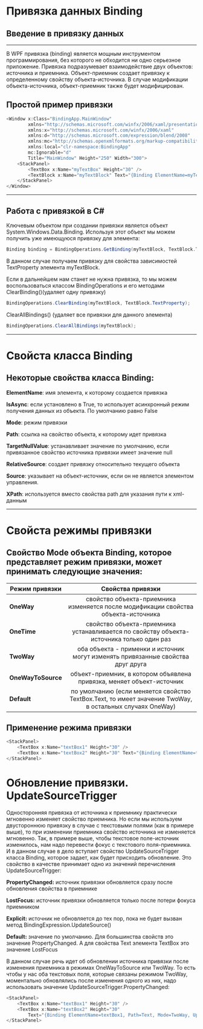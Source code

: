 # Привязка данных Binding
## Введение в привязку данных
___
В WPF привязка (binding) является мощным инструментом программирования, без которого не обходится ни одно серьезное приложение.
Привязка подразумевает взаимодействие двух объектов: источника и приемника. Объект-приемник создает привязку к определенному свойству объекта-источника. В случае модификации объекта-источника, объект-приемник также будет модифицирован.
## Простой пример привязки
```csharp
<Window x:Class="BindingApp.MainWindow"
        xmlns="http://schemas.microsoft.com/winfx/2006/xaml/presentation"
        xmlns:x="http://schemas.microsoft.com/winfx/2006/xaml"
        xmlns:d="http://schemas.microsoft.com/expression/blend/2008"
        xmlns:mc="http://schemas.openxmlformats.org/markup-compatibility/2006"
        xmlns:local="clr-namespace:BindingApp"
        mc:Ignorable="d"
        Title="MainWindow" Height="250" Width="300">
    <StackPanel>
        <TextBox x:Name="myTextBox" Height="30" />
        <TextBlock x:Name="myTextBlock" Text="{Binding ElementName=myTextBox,Path=Text}" Height="30" />
    </StackPanel>
</Window>
```
___
## Работа с привязкой в C#
Ключевым объектом при создании привязки является объект System.Windows.Data.Binding. Используя этот объект мы можем получить уже имеющуюся привязку для элемента:

```csharp
Binding binding = BindingOperations.GetBinding(myTextBlock, TextBlock.TextProperty);
```
В данном случае получаем привязку для свойства зависимостей TextProperty элемента myTextBlock.

Если в дальнейшем нам станет не нужна привязка, то мы можем воспользоваться классом BindingOperations и его методами ClearBinding()(удаляет одну привязку) 

```csharp
BindingOperations.ClearBinding(myTextBlock, TextBlock.TextProperty);
```
ClearAllBindings() (удаляет все привязки для данного элемента)

```csharp
BindingOperations.ClearAllBindings(myTextBlock);
```

___
# Свойста класса Binding
## Некоторые свойства класса Binding:

**ElementName**: имя элемента, к которому создается привязка

**IsAsync**: если установлено в True, то использует асинхронный режим получения данных из объекта. По умолчанию равно False

**Mode**: режим привязки

**Path**: ссылка на свойство объекта, к которому идет привязка

**TargetNullValue**: устанавливает значение по умолчанию, если привязанное свойство источника привязки имеет значение null

**RelativeSource**: создает привязку относительно текущего объекта

**Source**: указывает на объект-источник, если он не является элементом управления.

**XPath**: используется вместо свойства path для указания пути к xml-данным
___
# Свойста режимы привязки
## Свойство Mode объекта Binding, которое представляет режим привязки, может принимать следующие значения:
| Режим привязки| Свойства привязки|
|----------------|:---------:|
| **OneWay** | свойство объекта-приемника изменяется после модификации свойства объекта-источника |
| **OneTime** | свойство объекта-приемника устанавливается по свойству объекта-источника только один раз |
| **TwoWay** | оба объекта - применки и источник могут изменять привязанные свойства друг друга |
| **OneWayToSource** | объект-приемник, в котором объявлена привязка, меняет объект-источник |
| **Default** | по умолчанию (если меняется свойство TextBox.Text, то имеет значение TwoWay, в остальных случаях OneWay) |

## Применение режима привязки
```csharp
<StackPanel>
    <TextBox x:Name="textBox1" Height="30" />
    <TextBox x:Name="textBox2" Height="30" Text="{Binding ElementName=textBox1, Path=Text, Mode=TwoWay}" />
</StackPanel>
```
# Обновление привязки. UpdateSourceTrigger
Односторонняя привязка от источника к приемнику практически мгновенно изменяет свойство приемника. Но если мы используем двустороннюю привязку в случае с текстовыми полями (как в примере выше), то при изменении приемника свойство источника не изменяется мгновенно. Так, в примере выше, чтобы текстовое поле-источник изменилось, нам надо перевести фокус с текстового поля-приемника. И в данном случае в дело вступает свойство UpdateSourceTrigger класса Binding, которое задает, как будет присходить обновление. Это свойство в качестве принимает одно из значений перечисления UpdateSourceTrigger:

**PropertyChanged:** источник привязки обновляется сразу после обновления свойства в приемнике

**LostFocus:** источник привязки обновляется только после потери фокуса приемником

**Explicit:** источник не обновляется до тех пор, пока не будет вызван метод BindingExpression.UpdateSource()

**Default:** значение по умолчанию. Для большинства свойств это значение PropertyChanged. А для свойства Text элемента TextBox это значение LostFocus

В данном случае речь идет об обновлении источника привязки после изменения приемника в режимах OneWayToSource или TwoWay. То есть чтобы у нас оба текстовых поля, которые связаны режимом TwoWay, моментально обновлялись после изменения одного из них, надо использовать значение UpdateSourceTrigger.PropertyChanged:
```csharp
<StackPanel>
    <TextBox x:Name="textBox1" Height="30" />
    <TextBox x:Name="textBox2" Height="30"
        Text="{Binding ElementName=textBox1, Path=Text, Mode=TwoWay, UpdateSourceTrigger=PropertyChanged}" />
</StackPanel>
```
